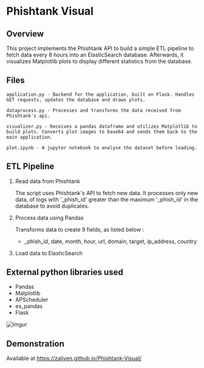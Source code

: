 # Phishtank Visual
## Overview 
This project implements the Phishtank API to build a simple ETL pipeline to fetch data every 8 hours into an ElasticSearch database. Afterwards, it visualizes Matplotlib plots to display different statistics from the database.


## Files
```
application.py - Backend for the application, built on Flask. Handles GET requests, updates the database and draws plots.

dataprocess.py - Processes and transforms the data received from Phishtank's api.

visualizer.py - Receives a pandas dataframe and utilizes Matplotlib to build plots. Converts plot images to base64 and sends them back to the main application.

plot.ipynb - A jupyter notebook to analyse the dataset before loading.
``` 

## ETL Pipeline
    
1.  Read data from Phishtank
  
    The script uses Phishtank's API to fetch new data. It processes only new data, of logs with '_phish_id' greater than the maximum '_phish_id' in the database to avoid duplicates.
    
2.  Process data using Pandas
    
    Transforms data to create 9 fields, as listed below :
    -   _phish_id, date, month, hour, url, domain, target, ip_address, country
    
3.  Load data to ElasticSearch

## External python libraries used
- Pandas
- Matplotlib
- APScheduler
- es_pandas
- Flask

![Imgur](https://i.imgur.com/vLyITl2.png)

## Demonstration
Available at https://zaliven.github.io/Phishtank-Visual/



